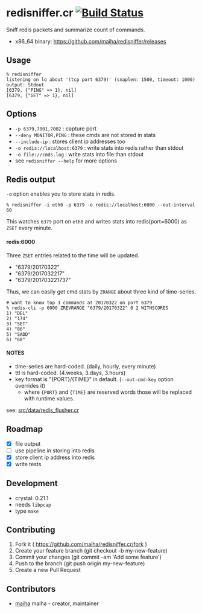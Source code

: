 # redisniffer.cr [![Build Status](https://travis-ci.org/maiha/redisniffer.svg?branch=master)](https://travis-ci.org/maiha/redisniffer)

Sniff redis packets and summarize count of commands.

- x86_64 binary: https://github.com/maiha/redisniffer/releases

## Usage

```shell
% redisniffer
listening on lo about '(tcp port 6379)' (snaplen: 1500, timeout: 1000)
output: Stdout
[6379, {"PING" => 1}, nil]
[6379, {"GET" => 1}, nil]
```

## Options

- `-p 6379,7001,7002` : capture port
- `--deny MONITOR,PING` : these cmds are not stored in stats
- `--include-ip` : stores client ip addresses too
- `-o redis://localhost:6379` : write stats into redis rather than stdout
- `-o file://cmds.log` : write stats into file than stdout
- see `redisniffer --help` for more options

## Redis output

`-o` option enables you to store stats in redis.

```shell
% redisniffer -i eth0 -p 6379 -o redis://localhost:6000 --out-interval 60
```

This watches `6379` port on `eth0` and writes stats into redis(port=6000) as `ZSET` every minute.

#### redis:6000

Three `ZSET` entries related to the time will be updated.

- "6379/20170322"
- "6379/2017032217"
- "6379/201703221737"

Thus, we can easily get cmd stats by `ZRANGE` about three kind of time-series.

```shell
# want to know top 3 commands at 20170322 on port 6379
% redis-cli -p 6000 ZREVRANGE "6379/20170322" 0 2 WITHSCORES
1) "DEL"
2) "174"
3) "SET"
4) "86"
5) "SADD"
6) "68"
```

#### NOTES

- time-series are hard-coded. (daily, hourly, every minute)
- ttl is hard-coded. (4.weeks, 3.days, 3.hours)
- key format is "{PORT}/{TIME}" in default. (`--out-cmd-key` option overrides it)
  - where `{PORT}` and `{TIME}` are reserved words those will be replaced with runtime values.

see: [src/data/redis_flusher.cr](src/data/redis_flusher.cr)

## Roadmap

- [x] file output
- [ ] use pipeline in storing into redis
- [x] store client ip address into redis
- [x] write tests

## Development

- crystal: 0.21.1
- needs `libpcap`
- type `make`

## Contributing

1. Fork it ( https://github.com/maiha/redisniffer.cr/fork )
2. Create your feature branch (git checkout -b my-new-feature)
3. Commit your changes (git commit -am 'Add some feature')
4. Push to the branch (git push origin my-new-feature)
5. Create a new Pull Request

## Contributors

- [maiha](https://github.com/maiha) maiha - creator, maintainer
